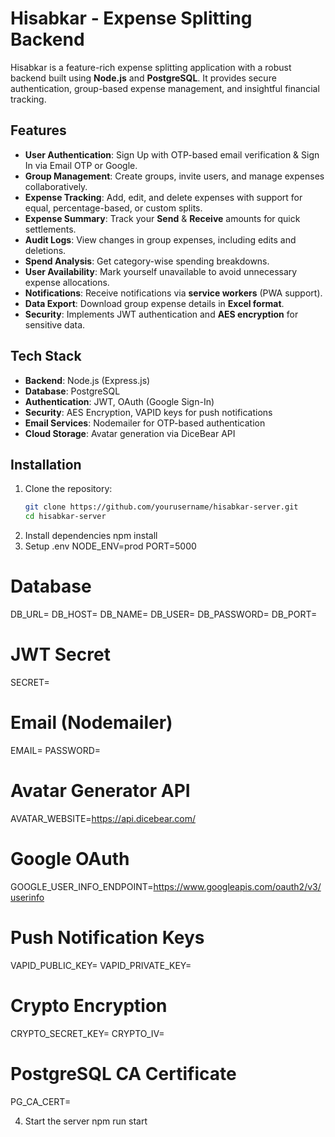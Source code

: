 # Hisabkar - Expense Splitting Backend

Hisabkar is a feature-rich expense splitting application with a robust backend built using **Node.js** and **PostgreSQL**. It provides secure authentication, group-based expense management, and insightful financial tracking.

## Features

- **User Authentication**: Sign Up with OTP-based email verification & Sign In via Email OTP or Google.
- **Group Management**: Create groups, invite users, and manage expenses collaboratively.
- **Expense Tracking**: Add, edit, and delete expenses with support for equal, percentage-based, or custom splits.
- **Expense Summary**: Track your **Send** & **Receive** amounts for quick settlements.
- **Audit Logs**: View changes in group expenses, including edits and deletions.
- **Spend Analysis**: Get category-wise spending breakdowns.
- **User Availability**: Mark yourself unavailable to avoid unnecessary expense allocations.
- **Notifications**: Receive notifications via **service workers** (PWA support).
- **Data Export**: Download group expense details in **Excel format**.
- **Security**: Implements JWT authentication and **AES encryption** for sensitive data.

## Tech Stack

- **Backend**: Node.js (Express.js)
- **Database**: PostgreSQL
- **Authentication**: JWT, OAuth (Google Sign-In)
- **Security**: AES Encryption, VAPID keys for push notifications
- **Email Services**: Nodemailer for OTP-based authentication
- **Cloud Storage**: Avatar generation via DiceBear API

## Installation

1. Clone the repository:
   ```sh
   git clone https://github.com/yourusername/hisabkar-server.git
   cd hisabkar-server
   ```
2. Install dependencies
   npm install
3. Setup .env
   NODE_ENV=prod
   PORT=5000

# Database

DB_URL=
DB_HOST=
DB_NAME=
DB_USER=
DB_PASSWORD=
DB_PORT=

# JWT Secret

SECRET=

# Email (Nodemailer)

EMAIL=
PASSWORD=

# Avatar Generator API

AVATAR_WEBSITE=https://api.dicebear.com/

# Google OAuth

GOOGLE_USER_INFO_ENDPOINT=https://www.googleapis.com/oauth2/v3/userinfo

# Push Notification Keys

VAPID_PUBLIC_KEY=
VAPID_PRIVATE_KEY=

# Crypto Encryption

CRYPTO_SECRET_KEY=
CRYPTO_IV=

# PostgreSQL CA Certificate

PG_CA_CERT=

4. Start the server
   npm run start
